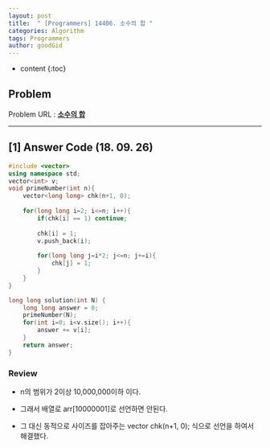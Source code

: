 ```yaml
---
layout: post
title:  " [Programmers] 14406. 소수의 합 "
categories: Algorithm
tags: Programmers
author: goodGid
---
```

* content
{:toc}

## Problem 
Problem URL : **[소수의 합](https://programmers.co.kr/learn/courses/30/lessons/14406)**








---

## [1] Answer Code (18. 09. 26)

``` cpp
#include <vector>
using namespace std;
vector<int> v;
void primeNumber(int n){
    vector<long long> chk(n+1, 0);
    
    for(long long i=2; i<=n; i++){
        if(chk[i] == 1) continue;
       
        chk[i] = 1;
        v.push_back(i);
        
        for(long long j=i*2; j<=n; j+=i){
            chk[j] = 1;
        }
    }
}

long long solution(int N) {
    long long answer = 0;
    primeNumber(N);
    for(int i=0; i<v.size(); i++){
        answer += v[i];
    }
    return answer;
}
```


### Review

* n의 범위가 2이상 10,000,000이하 이다.

* 그래서 배열로 arr[10000001]로 선언하면 안된다.

* 그 대신 동적으로 사이즈를 잡아주는 vector<long long> chk(n+1, 0); 식으로 선언을 하여서 해결했다.
